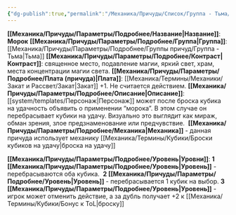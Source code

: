 ```yaml
---
{"dg-publish":true,"permalink":"/Механика/Причуды/Список/Группа - Тьма/Морок/","noteIcon":"","created":"2025-07-12T09:55:57.697+03:00","updated":"2025-07-29T23:55:56.568+03:00"}
---
```


**[[Механика/Причуды/Параметры/Подробнее/Название\|Название]]**: **Морок**
**[[Механика/Причуды/Параметры/Подробнее/Группа\|Группа]]**: [[Механика/Причуды/Параметры/Подробнее/Группы причуд/Группа - Тьма\|Тьма]] 
**[[Механика/Причуды/Параметры/Подробнее/Контраст\|Контраст]]**: священное место, подавление магии, яркий свет, храм, места концентрации магии света.
**[[Механика/Причуды/Параметры/Подробнее/Плата (причуда)\|Плата]]**: [[Механика/Термины/Механики/Закат и Рассвет/Закат\|Закат]] +1. Не считается действием.
**[[Механика/Причуды/Параметры/Подробнее/Описание\|Описание]]**: [[system/templates/Персонаж\|Персонаж]] может после броска кубика на удачность объявить о применении “морока”. В этом случае он перебрасывает кубики на удачу. Визуально это выглядит как мираж, обман зрения, злое предзнаменование или предчувствие. 
**[[Механика/Причуды/Параметры/Подробнее/Механика\|Механика]]** - данная причуда использует механику [[Механика/Термины/Кубики/Броски кубиков на удачу\|броска на удачу]]

**[[Механика/Причуды/Параметры/Подробнее/Уровень\|Уровни]]**:
**1 [[Механика/Причуды/Параметры/Подробнее/Уровень\|Уровень]]** - перебрасываются оба кубика. 
**2 [[Механика/Причуды/Параметры/Подробнее/Уровень\|Уровень]]** - перебрасывается 1 кубик на выбор.
**3 [[Механика/Причуды/Параметры/Подробнее/Уровень\|Уровень]]** - игрок может отменить действие, а за дубль получает +2 к [[Механика/Термины/Кубики/Бонус к ToL\|броску]]